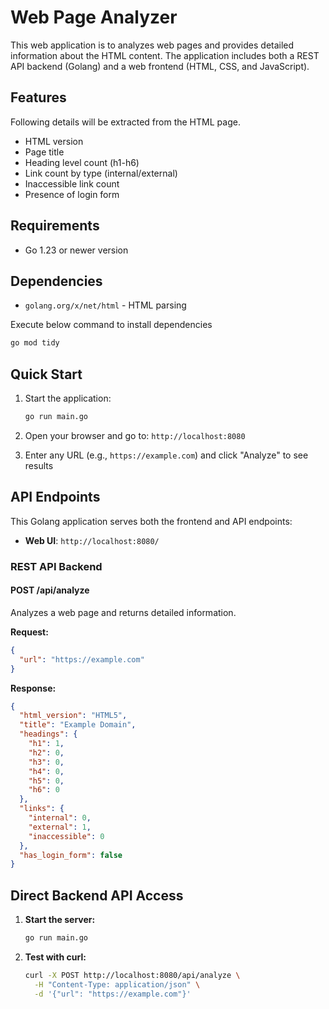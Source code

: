 # Web Page Analyzer

This web application is to analyzes web pages and provides detailed information about the HTML content. The application includes both a REST API backend (Golang) and a web frontend (HTML, CSS, and JavaScript).

## Features

Following details will be extracted from the HTML page.

- HTML version
- Page title
- Heading level count (h1-h6)
- Link count by type (internal/external)
- Inaccessible link count
- Presence of login form


## Requirements

- Go 1.23 or newer version

## Dependencies

- `golang.org/x/net/html` - HTML parsing

Execute below command to install dependencies
   ```bash
   go mod tidy
   ```


## Quick Start

1. Start the application:
   ```bash
   go run main.go
   ```

2. Open your browser and go to: `http://localhost:8080`

3. Enter any URL (e.g., `https://example.com`) and click "Analyze" to see results


## API Endpoints

This Golang application serves both the frontend and API endpoints:

- **Web UI**: `http://localhost:8080/`


### REST API Backend

#### POST /api/analyze

Analyzes a web page and returns detailed information.

**Request:**
```json
{
  "url": "https://example.com"
}
```

**Response:**
```json
{
  "html_version": "HTML5",
  "title": "Example Domain",
  "headings": {
    "h1": 1,
    "h2": 0,
    "h3": 0,
    "h4": 0,
    "h5": 0,
    "h6": 0
  },
  "links": {
    "internal": 0,
    "external": 1,
    "inaccessible": 0
  },
  "has_login_form": false
}
```

## Direct Backend API Access

1. **Start the server:**
   ```bash
   go run main.go
   ```

2. **Test with curl:**
   ```bash
   curl -X POST http://localhost:8080/api/analyze \
     -H "Content-Type: application/json" \
     -d '{"url": "https://example.com"}'
   ```
